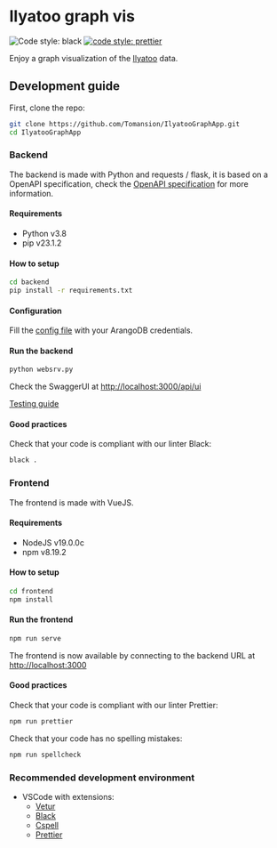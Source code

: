 # Ilyatoo graph vis

![Code style: black](https://img.shields.io/badge/code%20style-black-000000.svg)
[![code style: prettier](https://img.shields.io/badge/code_style-prettier-ff69b4.svg?style=flat-square)](https://github.com/prettier/prettier)

Enjoy a graph visualization of the [Ilyatoo](https://ilyatoo.com/) data.

## Development guide

First, clone the repo:

```bash
git clone https://github.com/Tomansion/IlyatooGraphApp.git
cd IlyatooGraphApp
```

### Backend

The backend is made with Python and requests / flask, it is based on a OpenAPI specification, check the [OpenAPI specification](./back/api.yaml) for more information.

#### Requirements

- Python v3.8
- pip v23.1.2

#### How to setup

```bash
cd backend
pip install -r requirements.txt
```

#### Configuration

Fill the [config file](./backend/config/config.ini) with your ArangoDB credentials.

#### Run the backend

```bash
python websrv.py
```

Check the SwaggerUI at [http://localhost:3000/api/ui](http://localhost:3000/api/ui)

[Testing guide](./backend/tests/README.md)

#### Good practices

Check that your code is compliant with our linter Black:

```bash
black .
```

### Frontend

The frontend is made with VueJS.

#### Requirements

- NodeJS v19.0.0c
- npm v8.19.2

#### How to setup

```bash
cd frontend
npm install
```

#### Run the frontend

```bash
npm run serve
```

The frontend is now available by connecting to the backend URL at [http://localhost:3000](http://localhost:3000)

#### Good practices

Check that your code is compliant with our linter Prettier:

```bash
npm run prettier
```

Check that your code has no spelling mistakes:

```bash
npm run spellcheck
```

### Recommended development environment

- VSCode with extensions:
  - [Vetur](https://marketplace.visualstudio.com/items?itemName=octref.vetur)
  - [Black](https://marketplace.visualstudio.com/items?itemName=lextudio.restructuredtext)
  - [Cspell](https://marketplace.visualstudio.com/items?itemName=streetsidesoftware.code-spell-checker)
  - [Prettier](https://marketplace.visualstudio.com/items?itemName=esbenp.prettier-vscode)
